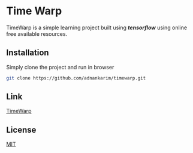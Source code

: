 # Time Warp

TimeWarp is a simple learning project built using _**tensorflow**_ using online free available resources.

## Installation

Simply clone the project and run in browser

```bash
git clone https://github.com/adnankarim/timewarp.git
```

## Link
[TimeWarp](https://timewarp-filter.netlify.app/)
## License
[MIT](https://choosealicense.com/licenses/mit/)
